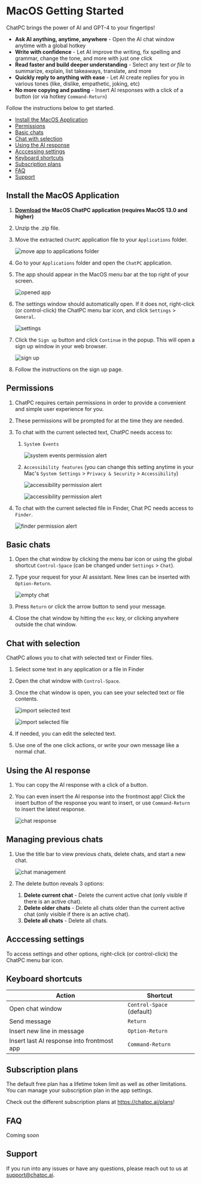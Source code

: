# MacOS Getting Started

ChatPC brings the power of AI and GPT-4 to your fingertips!

- **Ask AI anything, anytime, anywhere** - Open the AI chat window anytime with a global hotkey
- **Write with confidence** - Let AI improve the writing, fix spelling and grammar, change the tone, and more with just one click
- **Read faster and build deeper understanding** - Select any text *or file* to summarize, explain, list takeaways, translate, and more
- **Quickly reply to anything with ease** - Let AI create replies for you in various tones (like, dislike, empathetic, joking, etc)
- **No more copying and pasting** - Insert AI responses with a click of a button (or via hotkey `Command-Return`)

Follow the instructions below to get started.
- [Install the MacOS Application](#install-the-macos-application)
- [Permissions](#permissions)
- [Basic chats](#basic-chats)
- [Chat with selection](#chat-with-selection)
- [Using the AI response](#using-the-ai-response)
- [Acccessing settings](#acccessing-settings)
- [Keyboard shortcuts](#keyboard-shortcuts)
- [Subscription plans](#subscription-plans)
- [FAQ](#faq)
- [Support](#support)

## Install the MacOS Application

1. **[Download](https://github.com/dounan/chat-pc-site/releases/download/v0.13/ChatPC.v0.13.zip) the MacOS ChatPC application (requires MacOS 13.0 and higher)**

1. Unzip the .zip file.

1. Move the extracted `ChatPC` application file to your `Applications` folder.

    ![move app to applications folder](/images/macos-getting-started/move-app.png)

1. Go to your `Applications` folder and open the `ChatPC` application.

1. The app should appear in the MacOS menu bar at the top right of your screen.

    ![opened app](/images/macos-getting-started/opened_app_arrow.png)

1. The settings window should automatically open. If it does not, right-click (or control-click) the ChatPC menu bar icon, and click `Settings` > `General`.

    ![settings](/images/macos-getting-started/signup-settings.png)

1. Click the `Sign up` button and click `Continue` in the popup. This will open a sign up window in your web browser.

    ![sign up](/images/macos-getting-started/signup-alert.png)

1. Follow the instructions on the sign up page.

## Permissions

1. ChatPC requires certain permissions in order to provide a convenient and simple user experience for you.

1. These permissions will be prompted for at the time they are needed.

1. To chat with the current selected text, ChatPC needs access to:

    1. `System Events`

        ![system events permission alert](/images/macos-getting-started/system-events-alert.png)

    1. `Accessibility features` (you can change this setting anytime in your Mac's `System Settings` > `Privacy & Security` > `Accessibility`)

        ![accessibility permission alert](/images/macos-getting-started/accessibility-alert.png)

        ![accessibility permission alert](/images/macos-getting-started/accessibility-enable.png)

1. To chat with the current selected file in Finder, Chat PC needs access to `Finder`.

    ![finder permission alert](/images/macos-getting-started/finder-alert.png)

## Basic chats

1. Open the chat window by clicking the menu bar icon or using the global shortcut `Control-Space` (can be changed under `Settings` > `Chat`).

1. Type your request for your AI assistant. New lines can be inserted with `Option-Return`.

    ![empty chat](/images/macos-getting-started/empty-chat.png)

1. Press `Return` or click the arrow button to send your message.

1. Close the chat window by hitting the `esc` key, or clicking anywhere outside the chat window.

## Chat with selection

ChatPC allows you to chat with selected text or Finder files.

1. Select some text in any application or a file in Finder

1. Open the chat window with `Control-Space`.

1. Once the chat window is open, you can see your selected text or file contents.

    ![import selected text](/images/macos-getting-started/import-selected-text.png)

    ![import selected file](/images/macos-getting-started/import-selected-file.png)

1. If needed, you can edit the selected text.

1. Use one of the one click actions, or write your own message like a normal chat.

## Using the AI response

1. You can copy the AI response with a click of a button.

1. You can even insert the AI response into the frontmost app! Click the insert button of the response you want to insert, or use `Command-Return` to insert the latest response.

    ![chat response](/images/macos-getting-started/chat-response.png)

## Managing previous chats

1. Use the title bar to view previous chats, delete chats, and start a new chat.

    ![chat management](/images/macos-getting-started/chat-management.png)

1. The delete button reveals 3 options:

    1. **Delete current chat** - Delete the current active chat (only visible if there is an active chat).
    1. **Delete older chats** - Delete all chats older than the current active chat (only visible if there is an active chat).
    1. **Delete all chats** - Delete all chats.

## Acccessing settings

To access settings and other options, right-click (or control-click) the ChatPC menu bar icon.

## Keyboard shortcuts

| Action | Shortcut |
| - | - |
| Open chat window | `Control-Space` (default) |
| Send message | `Return` |
| Insert new line in message | `Option-Return` |
| Insert last AI response into frontmost app | `Command-Return` |

## Subscription plans

The default free plan has a lifetime token limit as well as other limitations. You can manage your subscription plan in the app settings.

Check out the different subscription plans at https://chatpc.ai/plans!

## FAQ

Coming soon

## Support

If you run into any issues or have any questions, please reach out to us at support@chatpc.ai.
